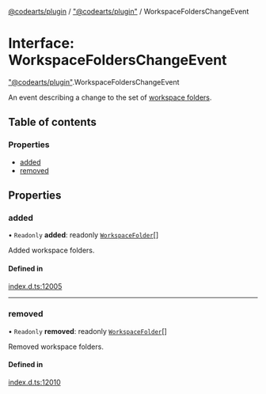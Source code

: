 [@codearts/plugin](../README.md) / ["@codearts/plugin"](../modules/_codearts_plugin_.md) / WorkspaceFoldersChangeEvent

# Interface: WorkspaceFoldersChangeEvent

["@codearts/plugin"](../modules/_codearts_plugin_.md).WorkspaceFoldersChangeEvent

An event describing a change to the set of [workspace folders](../modules/codearts_plugin_.workspace.md#workspacefolders).

## Table of contents

### Properties

- [added](codearts_plugin_.WorkspaceFoldersChangeEvent.md#added)
- [removed](codearts_plugin_.WorkspaceFoldersChangeEvent.md#removed)

## Properties

### added

• `Readonly` **added**: readonly [`WorkspaceFolder`](codearts_plugin_.WorkspaceFolder.md)[]

Added workspace folders.

#### Defined in

[index.d.ts:12005](https://github.com/huaweicloud/cloudide-plugin-api/blob/03b481c/index.d.ts#L12005)

___

### removed

• `Readonly` **removed**: readonly [`WorkspaceFolder`](codearts_plugin_.WorkspaceFolder.md)[]

Removed workspace folders.

#### Defined in

[index.d.ts:12010](https://github.com/huaweicloud/cloudide-plugin-api/blob/03b481c/index.d.ts#L12010)

